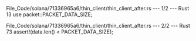 File_Code/solana/71336965a6/thin_client/thin_client_after.rs --- 1/2 --- Rust
                                                                                                                                                            13 use packet::PACKET_DATA_SIZE;

File_Code/solana/71336965a6/thin_client/thin_client_after.rs --- 2/2 --- Rust
                                                                                                                                                            73         assert!(data.len() < PACKET_DATA_SIZE);

